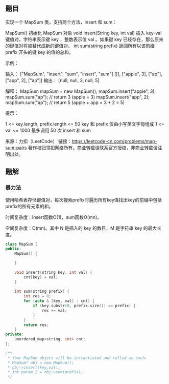 ## 题目

实现一个 MapSum 类，支持两个方法，insert 和 sum：

MapSum() 初始化 MapSum 对象
void insert(String key, int val) 插入 key-val 键值对，字符串表示键 key ，整数表示值 val 。如果键 key 已经存在，那么原来的键值对将被替代成新的键值对。
int sum(string prefix) 返回所有以该前缀 prefix 开头的键 key 的值的总和。


示例：

输入：
["MapSum", "insert", "sum", "insert", "sum"]
[[], ["apple", 3], ["ap"], ["app", 2], ["ap"]]
输出：
[null, null, 3, null, 5]

解释：
MapSum mapSum = new MapSum();
mapSum.insert("apple", 3);  
mapSum.sum("ap");           // return 3 (apple = 3)
mapSum.insert("app", 2);    
mapSum.sum("ap");           // return 5 (apple + app = 3 + 2 = 5)


提示：

1 <= key.length, prefix.length <= 50
key 和 prefix 仅由小写英文字母组成
1 <= val <= 1000
最多调用 50 次 insert 和 sum

来源：力扣（LeetCode）
链接：https://leetcode-cn.com/problems/map-sum-pairs
著作权归领扣网络所有。商业转载请联系官方授权，非商业转载请注明出处。

## 题解

### 暴力法

使用哈希表存储键值对，每次搜索prefix时遍历所有key值找出key的前缀中包括prefix的所有元素的和。

时间复杂度：insert函数O(1)，sum函数O(mn)。

空间复杂度：O(mn)。其中 N 是插入的 key 的数目，M 是字符串 key 的最大长度。

```c++
class MapSum {
public:
    MapSum() {

    }
    
    void insert(string key, int val) {
        cnt[key] = val;
    }
    
    int sum(string prefix) {
        int res = 0;
        for (auto & [key, val] : cnt) {
            if (key.substr(0, prefix.size()) == prefix) {
                res += val;
            }
        }
        return res;
    }
private:
    unordered_map<string, int> cnt;
};

/**
 * Your MapSum object will be instantiated and called as such:
 * MapSum* obj = new MapSum();
 * obj->insert(key,val);
 * int param_2 = obj->sum(prefix);
 */
```

